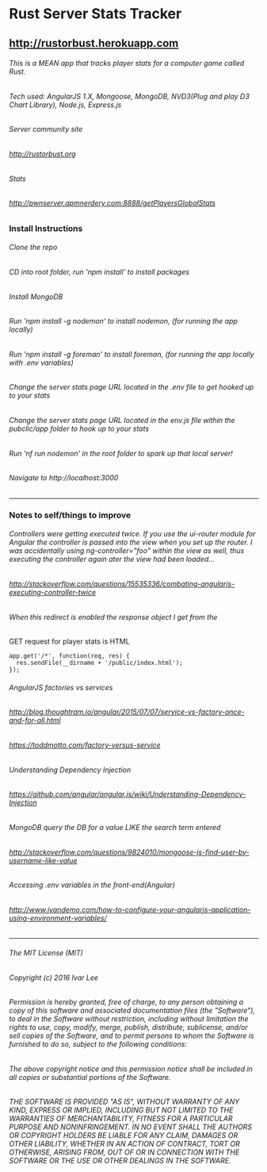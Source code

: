 # Rust Server Stats Tracker
## http://rustorbust.herokuapp.com

###### This is a MEAN app that tracks player stats for a computer game called Rust.
###### Tech used: AngularJS 1.X, Mongoose, MongoDB, NVD3(Plug and play D3 Chart Library), Node.js, Express.js
###### Server community site
###### http://rustorbust.org
###### Stats
###### http://pwnserver.apmnerdery.com:8888/getPlayersGlobalStats

### Install Instructions
###### Clone the repo
###### CD into root folder, run 'npm install' to install packages
###### Install MongoDB
###### Run 'npm install -g nodemon' to install nodemon, (for running the app locally)
###### Run 'npm install -g foreman' to install foreman, (for running the app locally with .env variables)
###### Change the server stats page URL located in the .env file to get hooked up to your stats
###### Change the server stats page URL located in the env.js file within the pubclic/app folder to hook up to your stats
###### Run 'nf run nodemon' in the root folder to spark up that local server!
###### Navigate to http://localhost:3000
---------------------------------------------------------
### Notes to self/things to improve
###### Controllers were getting executed twice. If you use the ui-router module for Angular the controller is passed into the view when you set up the router. I was accidentally using ng-controller="foo" within the view as well, thus executing the controller again ater the view had been loaded...

###### http://stackoverflow.com/questions/15535336/combating-angularjs-executing-controller-twice


###### When this redirect is enabled the response object I get from the 
GET request for player stats is HTML
```
app.get('/*', function(req, res) {
  res.sendFile(__dirname + '/public/index.html');
});
```

###### AngularJS factories vs services

###### http://blog.thoughtram.io/angular/2015/07/07/service-vs-factory-once-and-for-all.html

###### https://toddmotto.com/factory-versus-service

###### Understanding Dependency Injection

###### https://github.com/angular/angular.js/wiki/Understanding-Dependency-Injection

###### MongoDB query the DB for a value LIKE the search term entered

###### http://stackoverflow.com/questions/9824010/mongoose-js-find-user-by-username-like-value

###### Accessing .env variables in the front-end(Angular)

###### http://www.jvandemo.com/how-to-configure-your-angularjs-application-using-environment-variables/

---------------------------------------------------------
######  The MIT License (MIT)
######  Copyright (c) 2016 Ivar Lee

######  Permission is hereby granted, free of charge, to any person obtaining a copy of this software and associated documentation files (the "Software"), to deal in the Software without restriction, including without limitation the rights to use, copy, modify, merge, publish, distribute, sublicense, and/or sell copies of the Software, and to permit persons to whom the Software is furnished to do so, subject to the following conditions:

######  The above copyright notice and this permission notice shall be included in all copies or substantial portions of the Software.

######  THE SOFTWARE IS PROVIDED "AS IS", WITHOUT WARRANTY OF ANY KIND, EXPRESS OR IMPLIED, INCLUDING BUT NOT LIMITED TO THE WARRANTIES OF MERCHANTABILITY, FITNESS FOR A PARTICULAR PURPOSE AND NONINFRINGEMENT. IN NO EVENT SHALL THE AUTHORS OR COPYRIGHT HOLDERS BE LIABLE FOR ANY CLAIM, DAMAGES OR OTHER LIABILITY, WHETHER IN AN ACTION OF CONTRACT, TORT OR OTHERWISE, ARISING FROM, OUT OF OR IN CONNECTION WITH THE SOFTWARE OR THE USE OR OTHER DEALINGS IN THE SOFTWARE.